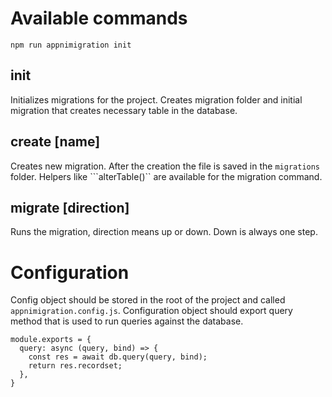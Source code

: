 # Available commands
```npm run appnimigration init```

## init
Initializes migrations for the project. Creates migration folder and initial migration that creates necessary table in the database.

## create [name]
Creates new migration. After the creation the file is saved in the ```migrations``` folder. Helpers like ```alterTable()`` are available for the migration command.

## migrate [direction]
Runs the migration, direction means up or down. Down is always one step.

# Configuration
Config object should be stored in the root of the project and called ```appnimigration.config.js```. Configuration object should export query method that is used to run queries against the database.

```
module.exports = {
  query: async (query, bind) => {
    const res = await db.query(query, bind);
    return res.recordset;
  },
}
```